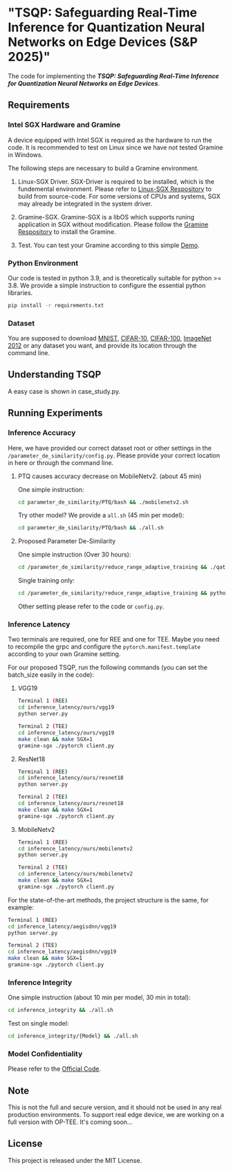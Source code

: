 # "TSQP: Safeguarding Real-Time Inference for Quantization Neural Networks on Edge Devices (S&P 2025)"

The code for implementing the ***TSQP: Safeguarding Real-Time Inference for Quantization Neural Networks on Edge Devices***.

## Requirements

### **Intel SGX Hardware** and **Gramine**
A device equipped with Intel SGX is required as the hardware to run the code. It is recommended to test on Linux since we have not tested Gramine in Windows.

The following steps are necessary to build a Gramine environment.

1. Linux-SGX Driver. SGX-Driver is required to be installed, which is the fundemental environment. Please refer to [Linux-SGX Respository](https://github.com/intel/linux-sgx) to build from source-code. For some versions of CPUs and systems, SGX may already be integrated in the system driver.

2. Gramine-SGX. Gramine-SGX is a libOS which supports runing application in SGX without modification. Please follow the [Gramine Respository](https://github.com/gramineproject/gramine) to install the Gramine.

3. Test. You can test your Gramine according to this simple [Demo](https://github.com/gramineproject/examples/tree/master/pytorch).

### Python Environment
Our code is tested in python 3.9, and is theoretically suitable for python >= 3.8. We provide a simple instruction to configure the essential python libraries.

```bash 
pip install -r requirements.txt
```


### Dataset
You are supposed to download [MNIST](http://yann.lecun.com/exdb/mnist/), [CIFAR-10](https://www.cs.toronto.edu/~kriz/cifar.html), [CIFAR-100](https://www.cs.toronto.edu/~kriz/cifar.html), [ImageNet 2012](https://image-net.org/) or any dataset you want, and provide its location through the command line.

## Understanding TSQP
A easy case is shown in case_study.py.

## Running Experiments

### Inference Accuracy
Here, we have provided our correct dataset root or other settings in the ```/parameter_de_similarity/config.py```. Please provide your correct location in here or through the command line.
1. PTQ causes accuracy decrease on MobileNetv2. (about 45 min)

    One simple instruction:
    ```bash
    cd parameter_de_similarity/PTQ/bash && ./mobilenetv2.sh
    ```

    Try other model? We provide a ```all.sh``` (45 min per model):

    ```bash
    cd parameter_de_similarity/PTQ/bash && ./all.sh
    ```


2. Proposed Parameter De-Similarity

    One simple instruction (Over 30 hours):
    ```bash
    cd /parameter_de_similarity/reduce_range_adaptive_training && ./qat_bash.sh
    ```

    Single training only:
    ```bash
    cd /parameter_de_similarity/reduce_range_adaptive_training && python qat.py --model resnet18 --lr 1e-4 --epoches 30
    ```
     Other setting please refer to the code or ```config.py```.

### Inference Latency

Two terminals are required, one for REE and one for TEE. Maybe you need to recompile the grpc and configure the ```pytorch.manifest.template``` according to your own Gramine setting.

For our proposed TSQP, run the following commands (you can set the batch_size easily in the code):

1. VGG19
    ```bash
    Terminal 1 (REE)
    cd inference_latency/ours/vgg19
    python server.py
    ```

    ```bash
    Terminal 2 (TEE)
    cd inference_latency/ours/vgg19
    make clean && make SGX=1
    gramine-sgx ./pytorch client.py
    ```
2. ResNet18
    ```bash
    Terminal 1 (REE)
    cd inference_latency/ours/resnet18
    python server.py
    ```

    ```bash
    Terminal 2 (TEE)
    cd inference_latency/ours/resnet18
    make clean && make SGX=1
    gramine-sgx ./pytorch client.py
    ```
3. MobileNetv2
    ```bash
    Terminal 1 (REE)
    cd inference_latency/ours/mobilenetv2
    python server.py
    ```

    ```bash
    Terminal 2 (TEE)
    cd inference_latency/ours/mobilenetv2
    make clean && make SGX=1
    gramine-sgx ./pytorch client.py
    ```

For the state-of-the-art methods, the project structure is the same, for example:
```bash
Terminal 1 (REE)
cd inference_latency/aegisdnn/vgg19
python server.py
```

```bash
Terminal 2 (TEE)
cd inference_latency/aegisdnn/vgg19
make clean && make SGX=1
gramine-sgx ./pytorch client.py
```

### Inference Integrity

One simple instruction (about 10 min per model, 30 min in total):
```bash
cd inference_integrity && ./all.sh
```

Test on single model:
```bash
cd inference_integrity/{Model} && ./all.sh
```

### Model Confidentiality
Please refer to the [Official Code](https://github.com/tribhuvanesh/knockoffnets).

## Note

This is not the full and secure version, and it should not be used in any real production environments. To support real edge device, we are working on a full version with OP-TEE. It's coming soon...

## License
This project is released under the MIT License.
